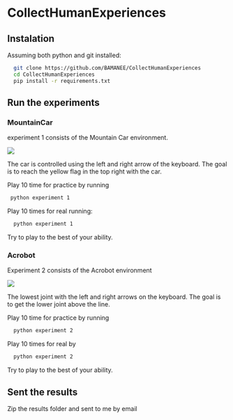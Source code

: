 # CollectHumanExperiences
## Instalation
Assuming both python and git installed:
```bash
  git clone https://github.com/BAMANEE/CollectHumanExperiences
  cd CollectHumanExperiences
  pip install -r requirements.txt
```
  
## Run the experiments 

### MountainCar
experiment 1 consists of the Mountain Car environment.

![](https://www.gymlibrary.dev/_images/mountain_car.gif)

The car is controlled using the left and right arrow of the keyboard. The goal is to reach the yellow flag in the top right with the car.

Play 10 time for practice by running
```bash
 python experiment 1
 ```
  
Play 10 times for real running:
```bash
  python experiment 1
```
Try to play to the best of your ability.

### Acrobot
Experiment 2 consists of the Acrobot environment

![](https://www.gymlibrary.dev/_images/acrobot.gif)

The lowest joint with the left and right arrows on the keyboard. The goal is to get the lower joint above the line.
 
 Play 10 time for practice by running
```bash
  python experiment 2
```
  
Play 10 times for real by 

```bash
  python experiment 2
```
Try to play to the best of your ability.
## Sent the results
 
Zip the results folder and sent to me by email
